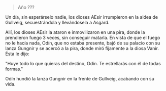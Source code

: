 > Año ???

Un día, sin esperárselo nadie, los dioses AEsir irrumpieron en la aldea de Gullveig, secuestrándola y llevándosela a Asgard.

Allí, los dioses AEsir la ataron e inmovilizaron en una pira, donde la prendieron fuego 3 veces, sin conseguir matarla. En vista de que el fuego no le hacía nada, Odín, que no estaba presente, bajó de su palacio con su lanza Gungnir y se acercó a la pira, donde miró fijamente a la diosa Vanir. Ésta le dijo:

"Huye todo lo que quieras del destino, Odín. Te estrellarás con él de todas formas."

Odín hundió la lanza Gungnir en la frente de Gullveig, acabando con su vida.